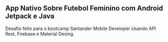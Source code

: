 
## App Nativo Sobre Futebol Feminino com Android Jetpack e Java

Desafio feito para o bootcamp Santander Mobile Developer Usando API Rest, Firebase e Material Desing.
